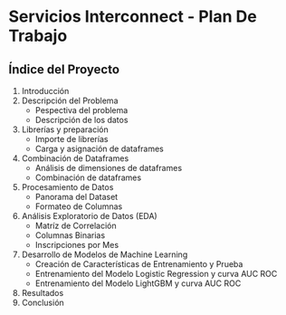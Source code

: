 # Servicios Interconnect - Plan De Trabajo

## Índice del Proyecto

1. Introducción
2. Descripción del Problema
   - Pespectiva del problema
   - Descripción de los datos
3. Librerías y preparación
   - Importe de librerías
   - Carga y asignación de dataframes
4. Combinación de Dataframes
   - Análisis de dimensiones de dataframes
   - Combinación de dataframes
5. Procesamiento de Datos
   - Panorama del Dataset
   - Formateo de Columnas
6. Análisis Exploratorio de Datos (EDA)
   - Matríz de Correlación
   - Columnas Binarias
   - Inscripciones por Mes
7. Desarrollo de Modelos de Machine Learning
   - Creación de Características de Entrenamiento y Prueba
   - Entrenamiento del Modelo Logistic Regression y curva AUC ROC
   - Entrenamiento del Modelo LightGBM y curva AUC ROC
8. Resultados
9. Conclusión
